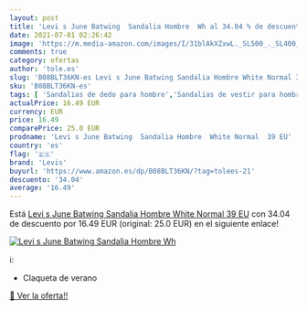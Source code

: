 ```yaml
---
layout: post
title: 'Levi s June Batwing  Sandalia Hombre  Wh al 34.04 % de descuento'
date: 2021-07-01 02:26:42
image: 'https://m.media-amazon.com/images/I/31blAkXZxwL._SL500_._SL400_.jpg'
comments: true
category: ofertas
author: 'tole.es'
slug: 'B08BLT36KN-es Levi s June Batwing Sandalia Hombre White Normal 39 EU'
sku: 'B08BLT36KN-es'
tags: [ 'Sandalias de dedo para hombre','Sandalias de vestir para hombre','Zapatos','Zapatos para hombre','Zapatos y complementos','levis','sandalia', ]
actualPrice: 16.49 EUR
currency: EUR
price: 16.49
comparePrice: 25.0 EUR
prodname: 'Levi s June Batwing  Sandalia Hombre  White Normal  39 EU'
country: 'es'
flag: '🇪🇸'
brand: 'Levis'
buyurl: 'https://www.amazon.es/dp/B08BLT36KN/?tag=tolees-21'
descuento: '34.04'
average: '16.49'
---
```


Está [Levi s June Batwing  Sandalia Hombre  White Normal  39 EU](https://www.amazon.es/dp/B08BLT36KN/?tag=tolees-21) con 34.04 de descuento por 16.49 EUR (original: 25.0 EUR) en el siguiente enlace!

[![Levi s June Batwing  Sandalia Hombre  Wh](https://m.media-amazon.com/images/I/31blAkXZxwL._SL500_._SL400_.jpg)](https://www.amazon.es/dp/B08BLT36KN/?tag=tolees-21)

ℹ️:

- Claqueta de verano

[🛒 Ver la oferta!!](https://www.amazon.es/dp/B08BLT36KN/?tag=tolees-21)
